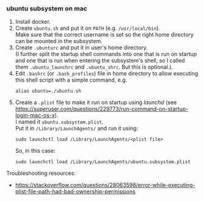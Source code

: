 ### ubuntu subsystem on mac

1. Install docker.  
2. Create `ubuntu.sh` and put it on `PATH` (e.g. `/usr/local/bin`).  
   Make sure that the correct username is set so the right home directory can be mounted in the subsystem.  
3. Create `.ubunturc` and put it in user's home directory.  
   (I further split the startup shell commands into one that is run on startup and one that is run when entering the subsystem's shell, so I called them `.ubuntu_launchrc` and `.ubuntu_shrc`. But this is optional.). 
4. Edit `.bashrc` (or `.bash_profiles`) file in home directory to allow executing this shell script with a simple command, e.g.  
   ```
   alias ubuntu=./ubuntu.sh
   ```  
5. Create a `.plist` file to make it run on startup using *launchd* (see https://superuser.com/questions/229773/run-command-on-startup-login-mac-os-x).  
   I named it `ubuntu.subsystem.plist`.  
   Put it in `/Library/LaunchAgents/` and run it using:  
   ```
   sudo launchctl load /Library/LaunchAgents/<plist file>
   ```  
   So, in this case:  
   ```
   sudo launchctl load /Library/LaunchAgents/ubuntu.subsystem.plist
   ```  

Troubleshooting resources:
- https://stackoverflow.com/questions/28063598/error-while-executing-plist-file-path-had-bad-ownership-permissions 
